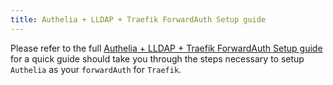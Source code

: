 ```yaml
---
title: Authelia + LLDAP + Traefik ForwardAuth Setup guide
---
```


Please refer to the full [Authelia + LLDAP + Traefik ForwardAuth Setup guide](../authelia/Setup-Guide.md) for a quick guide should take you through the steps necessary to setup `Authelia` as your `forwardAuth` for `Traefik`.
